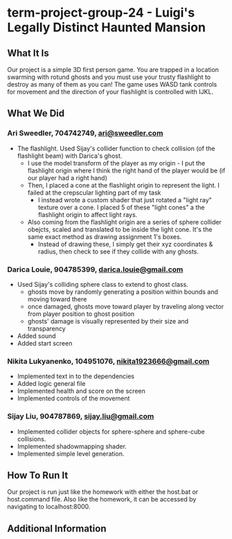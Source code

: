 # term-project-group-24 - Luigi's Legally Distinct Haunted Mansion

## What It Is

Our project is a simple 3D first person game. You are trapped in a location
swarming with rotund ghosts and you must use your trusty flashlight to destroy
as many of them as you can! The game uses WASD tank controls for movement and
the direction of your flashlight is controlled with IJKL.

## What We Did

### Ari Sweedler, 704742749, ari@sweedler.com
* The flashlight. Used Sijay's collider function to check collision (of the
  flashlight beam) with Darica's ghost.
  * I use the model transform of the player as my origin - I put the flashlight
    origin where I think the right hand of the player would be  (if our player
    had a right hand)
  * Then, I placed a cone at the flashlight origin to represent the light. I
    failed at the crepscular lighting part of my task 
    * I instead wrote a custom shader that just rotated a "light ray" texture
      over a cone. I placed 5 of these "light cones" a the flashlight origin to
      affect light rays.
  * Also coming from the flashlight origin are a series of sphere collider
    obejcts, scaled and translated to be inside the light cone. It's the same
    exact method as drawing assignment 1's boxes.
    * Instead of drawing these, I simply get their xyz coordinates & radius,
      then check to see if they collide with any ghosts.

### Darica Louie, 904785399, darica.louie@gmail.com
* Used Sijay's colliding sphere class to extend to ghost class.
  * ghosts move by randomly generating a position within bounds and moving toward there
  * once damaged, ghosts move toward player by traveling along vector from player position to ghost position
  * ghosts' damage is visually represented by their size and transparency
* Added sound
* Added start screen


### Nikita Lukyanenko, 104951076, nikita1923666@gmail.com
* Implemented text in to the dependencies
* Added logic general file
* Implemented health and score on the screen
* Implemented controls of the movement

### Sijay Liu, 904787869, sijay.liu@gmail.com
* Implemented collider objects for sphere-sphere and sphere-cube collisions.
* Implemented shadowmapping shader.
* Implemented simple level generation.

## How To Run It

Our project is run just like the homework with either the host.bat or
host.command file. Also like the homework, it can be accessed by navigating
to localhost:8000.

## Additional Information
